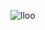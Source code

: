 ![lloo](https://user-images.githubusercontent.com/113445812/201532743-7858c4e4-dc81-4989-b7dc-f710943ea67b.png)
